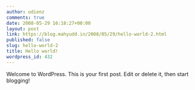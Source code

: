 ```yaml
---
author: udienz
comments: true
date: 2008-05-29 16:18:27+00:00
layout: post
link: https://blog.mahyudd.in/2008/05/29/hello-world-2.html
published: false
slug: hello-world-2
title: Hello world!
wordpress_id: 432
---
```


Welcome to WordPress. This is your first post. Edit or delete it, then start blogging!
